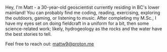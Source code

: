 
Hey, I'm Matt - a 30-year-old geoscientist currently residing in BC's lower mainland! You can probably find me coding, reading, exercising, exploring the outdoors, gaming, or listening to music. After completing my M.Sc., I have my eyes set on doing fieldcraft in a uniform for a bit, then some science-related work; likely, hydrogeology as the rocks and the water have the best stories to tell.

Feel free to reach out: mattw9@proton.me

